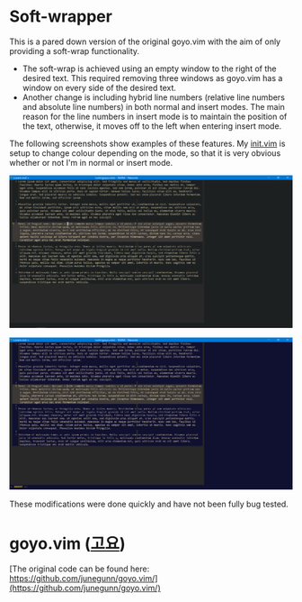 Soft-wrapper
============

This is a pared down version of the original goyo.vim with the aim of only providing a soft-wrap functionality.

- The soft-wrap is achieved using an empty window to the right of the desired text. This required removing three windows as goyo.vim has a window on every side of the desired text. 
- Another change is including hybrid line numbers (relative line numbers and absolute line numbers) in both normal and insert modes. The main reason for the line numbers in insert mode is to maintain the position of the text, otherwise, it moves off to the left when entering insert mode.

The following screenshots show examples of these features. My [init.vim](https://github.com/KevinJohnMulligan/nvim) is setup to change colour depending on the mode, so that it is very obvious whether or not I'm in normal or insert mode.

![normal mode](https://github.com/KevinJohnMulligan/goyo.vim/blob/media/example%20normal.png)

![insert mode](https://github.com/KevinJohnMulligan/goyo.vim/blob/media/example%20insert.png)

These modifications were done quickly and have not been fully bug tested.

goyo.vim ([고요](http://en.wiktionary.org/wiki/고요하다))
=========================================================
[The original code can be found here:   https://github.com/junegunn/goyo.vim/](https://github.com/junegunn/goyo.vim/)
